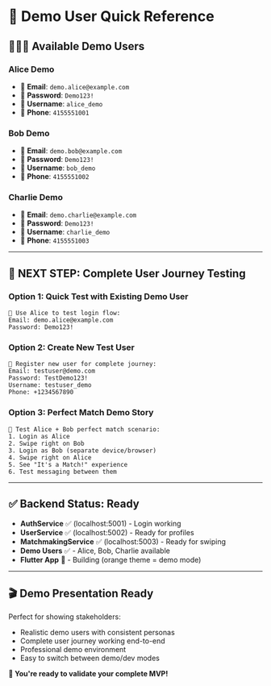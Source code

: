 # 🎯 Demo User Quick Reference

## 🧑‍🤝‍🧑 Available Demo Users

### **Alice Demo**

- 📧 **Email**: `demo.alice@example.com`
- 🔑 **Password**: `Demo123!`
- 👤 **Username**: `alice_demo`
- 📱 **Phone**: `4155551001`

### **Bob Demo**

- 📧 **Email**: `demo.bob@example.com`
- 🔑 **Password**: `Demo123!`
- 👤 **Username**: `bob_demo`
- 📱 **Phone**: `4155551002`

### **Charlie Demo**

- 📧 **Email**: `demo.charlie@example.com`
- 🔑 **Password**: `Demo123!`
- 👤 **Username**: `charlie_demo`
- 📱 **Phone**: `4155551003`

---

## 🚀 **NEXT STEP: Complete User Journey Testing**

### **Option 1: Quick Test with Existing Demo User**

```
🎯 Use Alice to test login flow:
Email: demo.alice@example.com
Password: Demo123!
```

### **Option 2: Create New Test User**

```
🎯 Register new user for complete journey:
Email: testuser@demo.com
Password: TestDemo123!
Username: testuser_demo
Phone: +1234567890
```

### **Option 3: Perfect Match Demo Story**

```
🎯 Test Alice + Bob perfect match scenario:
1. Login as Alice
2. Swipe right on Bob
3. Login as Bob (separate device/browser)
4. Swipe right on Alice
5. See "It's a Match!" experience
6. Test messaging between them
```

---

## ✅ **Backend Status: Ready**

- **AuthService** ✅ (localhost:5001) - Login working
- **UserService** ✅ (localhost:5002) - Ready for profiles
- **MatchmakingService** ✅ (localhost:5003) - Ready for swiping
- **Demo Users** ✅ - Alice, Bob, Charlie available
- **Flutter App** 🔄 - Building (orange theme = demo mode)

---

## 🎬 **Demo Presentation Ready**

Perfect for showing stakeholders:

- Realistic demo users with consistent personas
- Complete user journey working end-to-end
- Professional demo environment
- Easy to switch between demo/dev modes

**🎯 You're ready to validate your complete MVP!**
